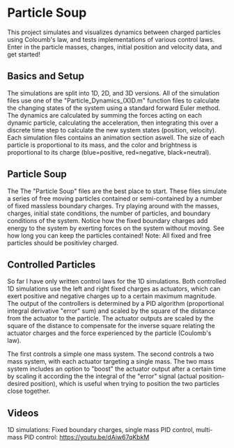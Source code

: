 # Particle Soup
This project simulates and visualizes dynamics between charged particles using Coloumb's law, and tests implementations of various control laws. Enter in the particle masses, charges, initial position and velocity data, and get started! 
## Basics and Setup
The simulations are split into 1D, 2D, and 3D versions. All of the simulation files use one of the "Particle_Dynamics_(X)D.m" function files to calculate the changing states of the system using a standard forward Euler method. The dynamics are calculated by summing the forces acting on each dynamic particle, calculating the acceleration, then integrating this over a discrete time step to calculate the new system states (position, velocity). Each simulation files contains an animation section aswell. The size of each particle is proportional to its mass, and the color and brightness is proportional to its charge (blue=positive, red=negative, black=neutral). 
## Particle Soup
The The "Particle Soup" files are the best place to start. These files simulate a series of free moving particles contained or semi-contained by a number of fixed massless boundary charges. Try playing around with the masses, charges, initial state conditions, the number of particles, and boundary conditions of the system. Notice how the fixed boundary charges add energy to the system by exerting forces on the system without moving. See how long you can keep the particles contained! Note: All fixed and free particles should be positivley charged. 
## Controlled Particles
So far I have only written control laws for the 1D simulations. Both controlled 1D simulations use the left and right fixed charges as actuators, which can exert positive and negative charges up to a certain maximum magnitude. The output of the controllers is determined by a PID algorithm (proportional integral derivative "error" sum) and scaled by the square of the distance from the actuator to the particle. The actuator outputs are scaled by the square of the distance to compensate for the inverse square relating the actuator charges and the force experienced by the particle (Coulomb's law). 

The first controls a simple one mass system. The second controls a two mass system, with each actuator targeting a single mass. The two mass system includes an option to "boost" the actuator output after a certain time by scaling it according the the integral of the "error" signal (actual position-desired position), which is useful when trying to position the two particles close together. 
## Videos
1D simulations: Fixed boundary charges, single mass PID control, multi-mass PID control: https://youtu.be/dAiw67qKbkM


